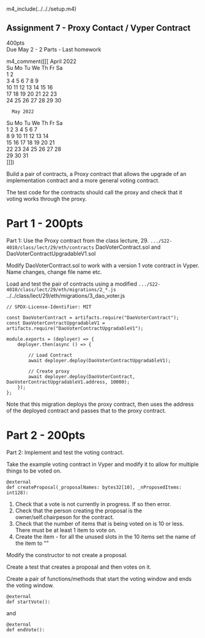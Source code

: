 
m4_include(../.././setup.m4)

## Assignment 7 - Proxy Contact / Vyper Contract

400pts  <br>
Due May 2 - 2 Parts - Last homework


m4_comment([[[
     April 2022       
Su Mo Tu We Th Fr Sa  
                1  2  
 3  4  5  6  7  8  9  
10 11 12 13 14 15 16  
17 18 19 20 21 22 23  
24 25 26 27 28 29 30  

      May 2022        
Su Mo Tu We Th Fr Sa  
 1  2  3  4  5  6  7  
 8  9 10 11 12 13 14  
15 16 17 18 19 20 21  
22 23 24 25 26 27 28  
29 30 31              
]]])

Build a pair of contracts, a Proxy contract that allows
the upgrade of an implementation contract and a more
general voting contract.

The test code for the contracts should call the
proxy and check that it voting works through
the proxy.




# Part 1 - 200pts

Part 1: Use the Proxy contract from the class lecture, 29.
`.../S22-4010/class/lect/29/eth/contracts`
DaoVoterContract.sol and
DaoVoterContractUpgradableV1.sol

Modify DaoVoterContract.sol to work with a version 1 vote
contract in Vyper.  Name changes, change file name etc.

Load and test the pair of contracts using a modified
`.../S22-4010/class/lect/29/eth/migrations/2_*.js` 
../../class/lect/29/eth/migrations/3_dao_voter.js

```
// SPDX-License-Identifier: MIT

const DaoVoterContract = artifacts.require("DaoVoterContract");
const DaoVoterContractUpgradableV1 = artifacts.require("DaoVoterContractUpgradableV1");

module.exports = (deployer) => {
	deployer.then(async () => {

		// Load Contract
		await deployer.deploy(DaoVoterContractUpgradableV1); 

		// Create proxy
		await deployer.deploy(DaoVoterContract, DaoVoterContractUpgradableV1.address, 10000);	
	});
};
```

Note that this migration deploys the proxy contract, then uses the address of the
deployed contract and passes that to the proxy contract.

<div class="pagebreak"></div>

# Part 2 - 200pts

Part 2: Implement and test the voting contract.


Take the example voting contract in Vyper and modify
it to allow for multiple things to be voted on.

```
@external
def createProposal(_proposalNames: bytes32[10], _nProposedItems: int128):
```

1. Check that a vote is not currently in progress.  If so then error.
1. Check that the person creating the proposal is the owner/self.chairpeson for the contract.
2. Check that the number of items that is being voted on is 10 or less.   There must be at least 1 item to vote on.
3. Create the item - for all the unused slots in the 10 items set the name of the item to ""

Modify the constructor to not create a proposal.

Create a test that creates a proposal and then votes on it.

Create a pair of functions/methods that start the voting window and ends the voting window.

```
@external
def startVote():
```

and 

```
@external
def endVote():
```


